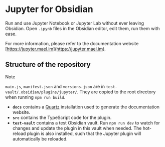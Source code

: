# Jupyter for Obsidian

Run and use Jupyter Notebook or Jupyter Lab without ever leaving Obsidian. Open `.ipynb` files in the Obsidian editor, edit them, run them with ease.

For more information, please refer to the documentation website [https://jupyter.mael.im](https://jupyter.mael.im).

## Structure of the repository

> [!NOTE]
> `main.js`, `manifest.json` and `versions.json` are in `test-vault/.obsidian/plugins/jupyter/`. They are copied to the root directory when running `npm run build`.

- **`docs`** contains a [Quartz](https://github.com/jackyzha0/quartz) installation used to generate the documentation website.
- **`src`** contains the TypeScript code for the plugin.
- **`test-vault`** contains a test Obsidian vault. Run `npm run dev` to watch for changes and update the plugin in this vault when needed. The hot-reload plugin is also installed, such that the Jupyter plugin will automatically be reloaded.

